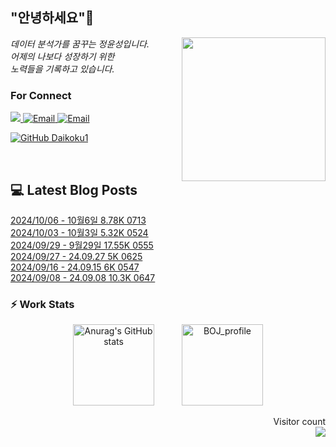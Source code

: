 
<h2> "안녕하세요"👋 </h2>
<img align='right' src="https://user-images.githubusercontent.com/50973778/144942576-b2f10b31-e628-43e4-b7da-3cc2144a5b73.gif" width="230">
<p><em> 데이터 분석가를 꿈꾸는 정윤성입니다.</br> 어제의 나보다 성장하기 위한 </br> 노력들을 기록하고 있습니다.</em></p>

### For Connect
<a href="https://blog.naver.com/jjys9047" target="_blank"><img src="https://img.shields.io/badge/-BLOG-brightgreen?style=flat-square&logo=Bloglovin&logoColor=white">
<a href="https://mail.google.com/mail/?view=cm&amp;fs=1&amp;to=jys9047@gmail.com" target="_blank"><img src="https://img.shields.io/badge/-Gmail-c14438?style=flat-square&logo=Gmail&logoColor=white" alt="Email">
<a href="mailto:jjys9047@naver.com" target="_blank"><img src="https://img.shields.io/badge/-Naver-brightgreen?style=flat-square&logo=Naver&logoColor=white" alt="Email">

[![GitHub Daikoku1](https://img.shields.io/github/followers/Daikoku1?label=follow&style=social)](https://github.com/Daikoku1)

</br>

## 💻 Latest Blog Posts
[2024/10/06 - 10월6일 8.78K 0713](https://blog.naver.com/jjys9047/223608667626?fromRss=true&trackingCode=rss) <br>
[2024/10/03 - 10월3일 5.32K 0524](https://blog.naver.com/jjys9047/223605627370?fromRss=true&trackingCode=rss) <br>
[2024/09/29 - 9월29일 17.55K 0555](https://blog.naver.com/jjys9047/223600855490?fromRss=true&trackingCode=rss) <br>
[2024/09/27 - 24.09.27 5K 0625](https://blog.naver.com/jjys9047/223599097845?fromRss=true&trackingCode=rss) <br>
[2024/09/16 - 24.09.15 6K 0547](https://blog.naver.com/jjys9047/223585929949?fromRss=true&trackingCode=rss) <br>
[2024/09/08 - 24.09.08 10.3K 0647](https://blog.naver.com/jjys9047/223576641639?fromRss=true&trackingCode=rss) <br>


### ⚡ Work Stats
<p align = 'center'>
  <img src="https://github-readme-stats.vercel.app/api?username=Daikoku1&show_icons=true&theme=midnight-purple" alt="Anurag's GitHub stats" height="130" hspace="20"/>
  <img src="http://mazassumnida.wtf/api/v2/generate_badge?boj=jys9047" alt="BOJ_profile" height="130" hspace="20"/>
</p>

<p align="right"> 
  Visitor count<br>
  <img src="https://profile-counter.glitch.me/Daikoku1/count.svg" />
</p>
